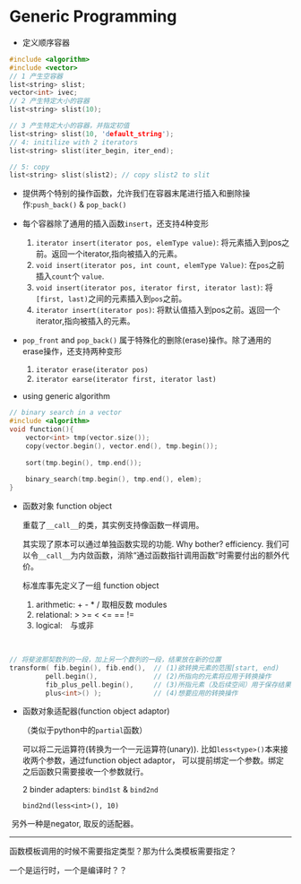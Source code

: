 # Generic Programming


* 定义顺序容器
```c++
#include <algorithm>
#include <vector>
// 1 产生空容器
list<string> slist;
vector<int> ivec;
// 2 产生特定大小的容器
list<string> slist(10);

// 3 产生特定大小的容器，并指定初值
list<string> slist(10, 'default_string');
// 4: initilize with 2 iterators
list<string> slist(iter_begin, iter_end);

// 5: copy
list<string> slist(slist2); // copy slist2 to slit
```



* 提供两个特别的操作函数，允许我们在容器末尾进行插入和删除操作:`push_back()`  & `pop_back()`
* 每个容器除了通用的插入函数`insert`，还支持4种变形
  1. `iterator insert(iterator pos, elemType value)`: 将元素插入到pos之前。返回一个iterator,指向被插入的元素。
  2. `void insert(iterator pos, int count, elemType Value)`: 在`pos`之前插入`count`个 `value`.
  3. `void insert(iterator pos, iterator first, iterator last)`: 将`[first, last)`之间的元素插入到`pos`之前。
  4. `iterator insert(iterator pos)`: 将默认值插入到pos之前。返回一个iterator,指向被插入的元素。

* `pop_front` and `pop_back()` 属于特殊化的删除(erase)操作。除了通用的erase操作，还支持两种变形
  1. `iterator erase(iterator pos)`
  2. `iterator earse(iterator first, iterator last)`

* using generic algorithm

```c++
// binary search in a vector
#include <algorithm>
void function(){
    vector<int> tmp(vector.size());
	copy(vector.begin(), vector.end(), tmp.begin());
    
    sort(tmp.begin(), tmp.end());
    
    binary_search(tmp.begin(), tmp.end(), elem);
}
```



* 函数对象 function object

  重载了`__call__`的类，其实例支持像函数一样调用。

  其实现了原本可以通过单独函数实现的功能. Why bother? efficiency. 我们可以令`__call__`为内敛函数，消除“通过函数指针调用函数”时需要付出的额外代价。

  标准库事先定义了一组 function object

  1. arithmetic: + - * /  取相反数 modules<type>
  2. relational: > >= < <= == !=
  3. logical:　与或非



​	

```c++
// 将斐波那契数列的一段，加上另一个数列的一段，结果放在新的位置
transform( fib.begin(), fib.end(),	// (1)欲转换元素的范围[start, end)
         pell.begin(),				// (2)所指向的元素将应用于转换操作
         fib_plus_pell.begin(),		// (3)所指元素（及后续空间）用于保存结果
         plus<int>() );				// (4)想要应用的转换操作
```

* 函数对象适配器(function object adaptor)

  （类似于python中的`partial`函数）

  可以将二元运算符(转换为一个一元运算符(unary)). 比如`less<type>()`本来接收两个参数，通过function object adaptor， 可以提前绑定一个参数。绑定之后函数只需要接收一个参数就行。

  2 binder adapters: `bind1st` & `bind2nd`

  `bind2nd(less<int>(), 10)`



​	另外一种是negator, 取反的适配器。

---

函数模板调用的时候不需要指定类型？那为什么类模板需要指定？

一个是运行时，一个是编译时？？
